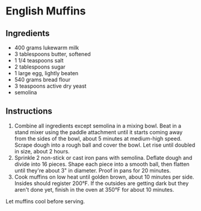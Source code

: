 # English Muffins

## Ingredients

- 400 grams lukewarm milk
- 3 tablespoons butter, softened
- 1 1/4 teaspoons salt
- 2 tablespoons sugar
- 1 large egg, lightly beaten
- 540 grams bread flour
- 3 teaspoons active dry yeast
- semolina

## Instructions

1. Combine all ingredients except semolina in a mixing bowl. Beat in a stand mixer using the paddle attachment until it starts coming away from the sides of the bowl, about 5 minutes at medium-high speed. Scrape dough into a rough ball and cover the bowl. Let rise until doubled in size, about 2 hours.
2. Sprinkle 2 non-stick or cast iron pans with semolina. Deflate dough and divide into 16 pieces. Shape each piece into a smooth ball, then flatten until they're about 3" in diameter. Proof in pans for 20 minutes.
3. Cook muffins on low heat until golden brown, about 10 minutes per side. Insides should register 200°F. If the outsides are getting dark but they aren't done yet, finish in the oven at 350°F for about 10 minutes.

Let muffins cool before serving.
